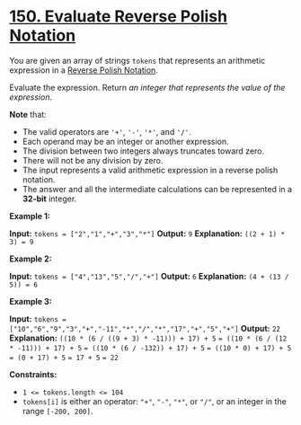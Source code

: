 # [150. Evaluate Reverse Polish Notation](https://leetcode.com/problems/evaluate-reverse-polish-notation/)

You are given an array of strings `tokens` that represents an arithmetic expression in a [Reverse Polish Notation](http://en.wikipedia.org/wiki/Reverse_Polish_notation).

Evaluate the expression. Return _an integer that represents the value of the expression_.

**Note** that:

* The valid operators are `'+'`, `'-'`, `'*'`, and `'/'`.
* Each operand may be an integer or another expression.
* The division between two integers always truncates toward zero.
* There will not be any division by zero.
* The input represents a valid arithmetic expression in a reverse polish notation.
* The answer and all the intermediate calculations can be represented in a **32-bit** integer.


**Example 1:**

**Input:** `tokens = ["2","1","+","3","*"]`
**Output:** `9`
**Explanation:** `((2 + 1) * 3) = 9`


**Example 2:**

**Input:** `tokens = ["4","13","5","/","+"]`
**Output:** `6`
**Explanation:** `(4 + (13 / 5)) = 6`


**Example 3:**

**Input:** `tokens = ["10","6","9","3","+","-11","*","/","*","17","+","5","+"]`
**Output:** `22`
**Explanation:** `((10 * (6 / ((9 + 3) * -11))) + 17) + 5`
`= ((10 * (6 / (12 * -11))) + 17) + 5`
`= ((10 * (6 / -132)) + 17) + 5`
`= ((10 * 0) + 17) + 5`
`= (0 + 17) + 5`
`= 17 + 5`
`= 22`


**Constraints:**

* `1 <= tokens.length <= 104`
* `tokens[i]` is either an operator: `"+"`, `"-"`, `"*"`, or `"/"`, or an integer in the range `[-200, 200]`.